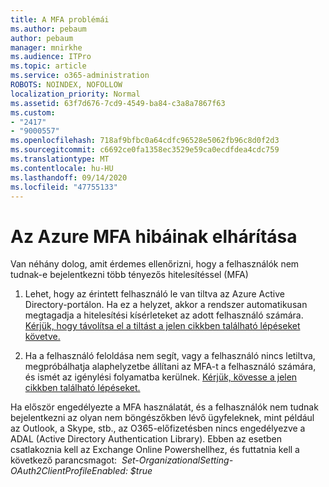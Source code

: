 ```yaml
---
title: A MFA problémái
ms.author: pebaum
author: pebaum
manager: mnirkhe
ms.audience: ITPro
ms.topic: article
ms.service: o365-administration
ROBOTS: NOINDEX, NOFOLLOW
localization_priority: Normal
ms.assetid: 63f7d676-7cd9-4549-ba84-c3a8a7867f63
ms.custom:
- "2417"
- "9000557"
ms.openlocfilehash: 718af9bfbc0a64cdfc96528e5062fb96c8d0f2d3
ms.sourcegitcommit: c6692ce0fa1358ec3529e59ca0ecdfdea4cdc759
ms.translationtype: MT
ms.contentlocale: hu-HU
ms.lasthandoff: 09/14/2020
ms.locfileid: "47755133"
---
```

# <a name="issues-with-azure-mfa"></a>Az Azure MFA hibáinak elhárítása
Van néhány dolog, amit érdemes ellenőrizni, hogy a felhasználók nem tudnak-e bejelentkezni több tényezős hitelesítéssel (MFA)

1. Lehet, hogy az érintett felhasználó le van tiltva az Azure Active Directory-portálon. Ha ez a helyzet, akkor a rendszer automatikusan megtagadja a hitelesítési kísérleteket az adott felhasználó számára. [Kérjük, hogy távolítsa el a tiltást a jelen cikkben található lépéseket követve.](https://docs.microsoft.com/azure/active-directory/authentication/howto-mfa-mfasettings#block-and-unblock-users)

2. Ha a felhasználó feloldása nem segít, vagy a felhasználó nincs letiltva, megpróbálhatja alaphelyzetbe állítani az MFA-t a felhasználó számára, és ismét az igénylési folyamatba kerülnek. [Kérjük, kövesse a jelen cikkben található lépéseket.](https://docs.microsoft.com/azure/active-directory/authentication/howto-mfa-userdevicesettings#require-users-to-provide-contact-methods-again)

Ha először engedélyezte a MFA használatát, és a felhasználók nem tudnak bejelentkezni az olyan nem böngészőkben lévő ügyfeleknek, mint például az Outlook, a Skype, stb., az O365-előfizetésben nincs engedélyezve a ADAL (Active Directory Authentication Library). Ebben az esetben csatlakoznia kell az Exchange Online Powershellhez, és futtatnia kell a következő parancsmagot:  *Set-OrganizationalSetting-OAuth2ClientProfileEnabled: $true*